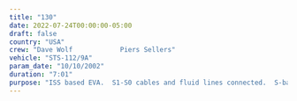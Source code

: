 ```yaml
---
title: "130"
date: 2022-07-24T00:00:00-05:00
draft: false
country: "USA"
crew: "Dave Wolf            Piers Sellers"
vehicle: "STS-112/9A"
param_date: "10/10/2002"
duration: "7:01"
purpose: "ISS based EVA.  S1-S0 cables and fluid lines connected.  S-band antenna deployed.  S1 radiator restraints released.  CETA cart launch locks released.  S1 camera installed."
---
```

